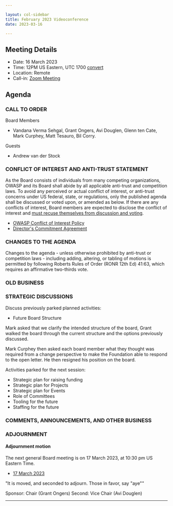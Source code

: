 ```yaml
---

layout: col-sidebar
title: February 2023 Videoconference
date: 2023-03-16

---
```


## Meeting Details

- Date: 16 March 2023
- Time: 12PM US Eastern, UTC 1700 [convert](https://www.timeanddate.com/worldclock/meetingdetails.html?year=2023&month=03&day=16&hour=17&min=0&sec=0&p1=398&p2=16&p3=110&p4=197&p5=217&p6=136&p7=179&p8=438)
- Location: Remote
- Call-in: [Zoom Meeting](https://us06web.zoom.us/j/89158414919?pwd=K1AvbkpTbDIra2pUV0swbnFISG0rQT09)

## Agenda

### CALL TO ORDER

Board Members
- Vandana Verma Sehgal, Grant Ongers, Avi Douglen, Glenn ten Cate, Mark Curphey, Matt Tesauro, Bil Corry.

Guests
- Andrew van der Stock

### CONFLICT OF INTEREST AND ANTI-TRUST STATEMENT

As the Board consists of individuals from many competing organizations, OWASP and its Board shall abide by all applicable anti-trust and competition laws. To avoid any perceived or actual conflict of interest, or anti-trust concerns under US federal, state, or regulations, only the published agenda shall be discussed or voted upon, or amended as below. If there are any conflicts of interest, Board members are expected to disclose the conflict of interest and [must recuse themselves from discussion and voting](https://owasp.org/www-policy/legal/bylaws#section-702-disclosure-required).

- [OWASP Conflict of Interest Policy](https://owasp.org/www-policy/operational/conflict-of-interest)
- [Director's Commitment Agreement](https://owasp.org/www-policy/legal/directors-committment-agreement)

### CHANGES TO THE AGENDA

Changes to the agenda - unless otherwise prohibited by anti-trust or competition laws - including adding, altering, or tabling of motions is permitted by following Roberts Rules of Order (RONR 12th Ed) 41:63, which requires an affirmative two-thirds vote.

### OLD BUSINESS

### STRATEGIC DISCUSSIONS

Discuss previously parked planned activities:

- Future Board Structure

Mark asked that we clarify the intended structure of the board, Grant walked the board through the current structure and the options previously discussed.

Mark Curphey then asked each board member what they thought was required from a change perspective to make the Foundation able to respond to the open letter. He then resigned his position on the board.

Activities parked for the next session:
- Strategic plan for raising funding
- Strategic plan for Projects
- Strategic plan for Events
- Role of Committees 
- Tooling for the future
- Staffing for the future

### COMMENTS, ANNOUNCEMENTS, AND OTHER BUSINESS

### ADJOURNMENT

#### Adjournment motion

The next general Board meeting is on 17 March 2023, at 10:30 pm US Eastern Time.

- [17 March 2023](https://owasp.org/www-board/meetings/202303.17.html)

"It is moved, and seconded to adjourn. Those in favor, say "aye""

Sponsor: Chair (Grant Ongers)
Second: Vice Chair (Avi Douglen)

***
